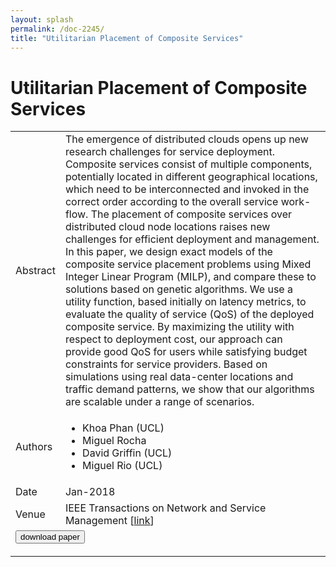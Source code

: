 ```yaml
---
layout: splash
permalink: /doc-2245/
title: "Utilitarian Placement of Composite Services"
---
```


# Utilitarian Placement of Composite Services

<table>
    <tbody>
    <tr>
        <td>Abstract</td>
        <td>The emergence of distributed clouds opens up new research challenges for service deployment. Composite services consist of multiple components, potentially located in different geographical locations, which need to be interconnected and invoked in the correct order according to the overall service work-flow. The placement of composite services over distributed cloud node locations raises new challenges for efficient deployment and management. In this paper, we design exact models of the composite service placement problems using Mixed Integer Linear Program (MILP), and compare these to solutions based on genetic algorithms. We use a utility function, based initially on latency metrics, to evaluate the quality of service (QoS) of the deployed composite service. By maximizing the utility with respect to deployment cost, our approach can provide good QoS for users while satisfying budget constraints for service providers. Based on simulations using real data-center locations and traffic demand patterns, we show that our algorithms are scalable under a range of scenarios.</td>
    </tr>
    <tr>
        <td>Authors</td>
        <td>
            <ul>
                <li>Khoa Phan (UCL)</li>
                <li>Miguel Rocha</li>
                <li>David Griffin (UCL)</li>
                <li>Miguel Rio (UCL)</li>
            </ul>
        </td>
    </tr>
    <tr>
        <td>Date</td>
        <td>Jan-2018</td>
    </tr>
    <tr>
        <td>Venue</td>
        <td>IEEE Transactions on Network and Service Management [<a href="https://ieeexplore.ieee.org/document/8269326">link</a>]</td>
    </tr>
        <tr>
            <td colspan="2">
                <form method="get" action="https://ieeexplore.ieee.org/document/8269326">
                    <button type="submit">download paper</button>
                </form>
            </td>
        </tr>
    </tbody>
</table>
